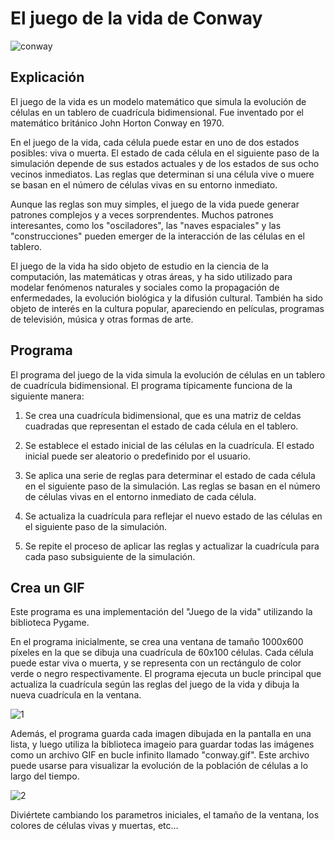 # El juego de la vida de Conway

![conway](https://media.giphy.com/media/62WEdEZq4FYJ9cIf7X/giphy.gif)

## Explicación

El juego de la vida es un modelo matemático que simula la evolución de células en un tablero de cuadrícula bidimensional.  Fue inventado por el matemático británico John Horton Conway en 1970. 

En el juego de la vida, cada célula puede estar en uno de dos estados posibles: viva o muerta. El estado de cada célula en el siguiente paso de la simulación depende de sus estados actuales y de los estados de sus ocho vecinos inmediatos. Las reglas que determinan si una célula vive o muere se basan en el número de células vivas en su entorno inmediato.

Aunque las reglas son muy simples, el juego de la vida puede generar patrones complejos y a veces sorprendentes. Muchos patrones interesantes, como los "osciladores", las "naves espaciales" y las "construcciones" pueden emerger de la interacción de las células en el tablero.

El juego de la vida ha sido objeto de estudio en la ciencia de la computación, las matemáticas y otras áreas, y ha sido utilizado para modelar fenómenos naturales y sociales como la propagación de enfermedades, la evolución biológica y la difusión cultural. También ha sido objeto de interés en la cultura popular, apareciendo en películas, programas de televisión, música y otras formas de arte.

## Programa

El programa del juego de la vida simula la evolución de células en un tablero de cuadrícula bidimensional. El programa típicamente funciona de la siguiente manera:

1. Se crea una cuadrícula bidimensional, que es una matriz de celdas cuadradas que representan el estado de cada célula en el tablero.

2. Se establece el estado inicial de las células en la cuadrícula. El estado inicial puede ser aleatorio o predefinido por el usuario.

3. Se aplica una serie de reglas para determinar el estado de cada célula en el siguiente paso de la simulación. Las reglas se basan en el número de células vivas en el entorno inmediato de cada célula.

4. Se actualiza la cuadrícula para reflejar el nuevo estado de las células en el siguiente paso de la simulación.

5. Se repite el proceso de aplicar las reglas y actualizar la cuadrícula para cada paso subsiguiente de la simulación.

## Crea un GIF

Este programa es una implementación del "Juego de la vida" utilizando la biblioteca Pygame. 

En el programa inicialmente, se crea una ventana de tamaño 1000x600 píxeles en la que se dibuja una cuadrícula de 60x100 células. 
Cada célula puede estar viva o muerta, y se representa con un rectángulo de color verde o negro respectivamente. 
El programa ejecuta un bucle principal que actualiza la cuadrícula según las reglas del juego de la vida y dibuja la nueva cuadrícula en la ventana.

![1](https://user-images.githubusercontent.com/122236197/235392061-3c139c9b-7150-4e47-a5af-45a0e951552d.png)

Además, el programa guarda cada imagen dibujada en la pantalla en una lista, y luego utiliza la biblioteca imageio para guardar todas las imágenes como un archivo GIF en bucle infinito llamado "conway.gif". 
Este archivo puede usarse para visualizar la evolución de la población de células a lo largo del tiempo.

![2](https://user-images.githubusercontent.com/122236197/235392147-c42a95ed-a6c5-461f-9472-2e8f1bb6769e.png)

Diviértete cambiando los parametros iniciales, el tamaño de la ventana, los colores de células vivas y muertas, etc...

